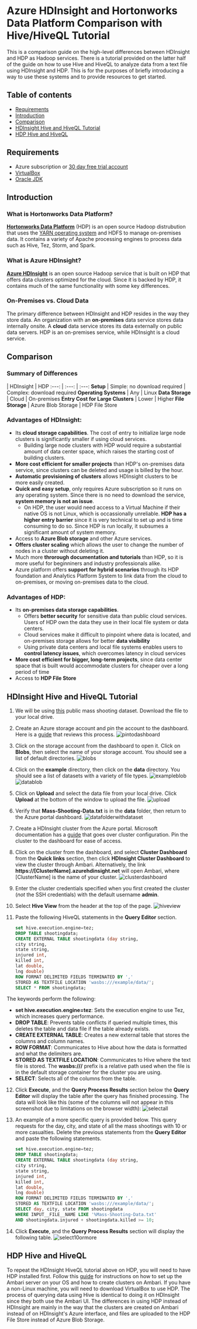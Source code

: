 # Azure HDInsight and Hortonworks Data Platform Comparison with Hive/HiveQL Tutorial

This is a comparison guide on the high-level differences between HDInsight and HDP as Hadoop services. There is a tutorial provided on the latter half of the guide on how to use Hive and HiveQL to analyze data from a text file using HDInsight and HDP. This is for the purposes of briefly introducing a way to use these systems and to provide resources to get started.

## Table of contents
* [Requirements](https://github.com/bkhong/HDInsight-vs-HDP#requirements)
* [Introduction](https://github.com/bkhong/HDInsight-vs-HDP#introduction)
* [Comparison](https://github.com/bkhong/HDInsight-vs-HDP#comparison)
* [HDInsight Hive and HiveQL Tutorial](https://github.com/bkhong/HDInsight-vs-HDP#hdinsight-hive-and-hiveql-tutorial)
* [HDP Hive and HiveQL](https://github.com/bkhong/HDInsight-vs-HDP#hdp-hive-and-hiveql)
   
## Requirements
  * Azure subscription or [30 day free trial account](https://azure.microsoft.com/en-us/free/)
  * [VirtualBox](https://www.virtualbox.org/wiki/Downloads)
  * [Oracle JDK](http://www.oracle.com/technetwork/java/javase/downloads/index-jsp-138363.html)

## Introduction
### What is Hortonworks Data Platform?
**[Hortonworks Data Platform](http://hortonworks.com/products/data-center/hdp/)** (HDP) is an open source Hadoop distrubution that uses the [YARN operating system](http://hortonworks.com/apache/yarn/) and HDFS to manage on-premises data. It contains a variety of Apache processing engines to process data such as Hive, Tez, Storm, and Spark. 


### What is Azure HDInsight?
**[Azure HDInsight](https://azure.microsoft.com/en-us/services/hdinsight/)** is an open source Hadoop service that is built on HDP that offers data clusters optimized for the cloud. Since it is backed by HDP, it contains much of the same functionality with some key differences. 

### On-Premises vs. Cloud Data
The primary difference between HDInsight and HDP resides in the way they store data. An organization with an **on-premises** data service stores data internally onsite. A **cloud** data service stores its data externally on public data servers. HDP is an on-premises service, while HDInsight is a cloud service.

## Comparison
### Summary of Differences
 | HDInsight | HDP
:---: | :---: | :---:
**Setup** | Simple: no download required | Complex: download required
**Operating Systems** | Any | Linux
**Data Storage** | Cloud | On-premises
**Entry Cost for Large Clusters** | Lower | Higher
**File Storage** | Azure Blob Storage | HDP File Store

### Advantages of HDInsight:
* Its **cloud storage capabilities**. The cost of entry to initialize large node clusters is significantly smaller if using cloud services. 
  * Building large node clusters with HDP would require a substantial amount of data center space, which raises the starting cost of building clusters. 
* **More cost efficient for smaller projects** than HDP's on-premises data service, since clusters can be deleted and usage is billed by the hour.
* **Automatic provisioning of clusters** allows HDInsight clusters to be more easily created.
* **Quick and easy setup**, only requires Azure subscription so it runs on any operating system. Since there is no need to download the service, **system memory is not an issue**. 
  * On HDP, the user would need access to a Virtual Machine if their native OS is not Linux, which is occassionally unreliable. **HDP has a higher entry barrier** since it is very technical to set up and is time consuming to do so. Since HDP is run locally, it subsumes a significant amount of system memory. 
* Access to **Azure Blob storage** and other Azure services.
* **Offers cluster scaling** which allows the user to change the number of nodes in a cluster without deleting it.
* Much more **throrough documentation and tutorials** than HDP, so it is more useful for beginniners and industry professionals alike.
* Azure platform offers **support for hybrid scenarios** through its HDP foundation and Analytics Platform System to link data from the cloud to on-premises, or moving on-premises data to the cloud. 

### Advantages of HDP:
* Its **on-premises data storage capabilities**. 
  * Offers **better security** for sensitive data than public cloud services. Users of HDP own the data they use in their local file system or data centers.
  * Cloud services make it difficult to pinpoint where data is located, and on-premises storage allows for better **data visibility**
  * Using private data centers and local file systems enables users to **control latency issues**, which overcomes latency in cloud services
* **More cost efficient for bigger, long-term projects**, since data center space that is built would accommodate clusters for cheaper over a long period of time
* Access to **HDP File Store**

## HDInsight Hive and HiveQL Tutorial
1. We will be using [this](https://github.com/bkhong/HDInsight-vs-HDP/blob/master/data/Mass-Shooting-Data.txt) public mass shooting dataset. Download the file to your local drive.
2. Create an Azure storage account and pin the account to the dashboard. Here is a [guide](https://github.com/Microsoft/azure-docs/blob/master/articles/storage/storage-create-storage-account.md) that reviews this process.
![pintodashboard](https://github.com/bkhong/HDInsight-vs-HDP/blob/master/media/pin_to_dashboard.png)
3. Click on the storage account from the dashboard to open it. Click on **Blobs**, then select the name of your storage account. You should see a list of default directories.
![blobs](https://github.com/bkhong/HDInsight-vs-HDP/blob/master/media/blobs.png)
4. Click on the **example** directory, then click on the **data** directory. You should see a list of datasets with a variety of file types.
![exampleblob](https://github.com/bkhong/HDInsight-vs-HDP/blob/master/media/example_folder.png)
![datablob](https://github.com/bkhong/HDInsight-vs-HDP/blob/master/media/data_folder.png)
5. Click on **Upload** and select the data file from your local drive. Click **Upload** at the bottom of the window to upload the file. 
![upload](https://github.com/bkhong/HDInsight-vs-HDP/blob/master/media/upload.png)
6. Verify that **Mass-Shooting-Data.txt** is in the **data** folder, then return to the Azure portal dashboard.
![datafolderwithdataset](https://github.com/bkhong/HDInsight-vs-HDP/blob/master/media/data_folder_with_dataset.png)
7. Create a HDInsight cluster from the Azure portal. Microsoft documentation has a [guide](https://docs.microsoft.com/en-us/azure/hdinsight/hdinsight-hadoop-linux-tutorial-get-started) that goes over cluster configuration. Pin the cluster to the dashboard for ease of access.
8. Click on the cluster from the dashboard, and select **Cluster Dashboard** from the **Quick links** section, then click **HDInsight Cluster Dashboard** to view the cluster through Ambari. Alternatively, the link **https://[ClusterName].azurehdinsight.net** will open Ambari, where [ClusterName] is the name of your cluster.
![clusterdashboard](https://github.com/bkhong/HDInsight-vs-HDP/blob/master/media/cluster_dashboard.png)
9. Enter the cluster credentials specified when you first created the cluster (*not* the SSH credentials) with the default username **admin**.
10. Select **Hive View** from the header at the top of the page.
![hiveview](https://github.com/bkhong/HDInsight-vs-HDP/blob/master/media/hive_view.png)
11. Paste the following HiveQL statements in the **Query Editor** section.

    ```sql
    set hive.execution.engine=tez;
    DROP TABLE shootingdata;
    CREATE EXTERNAL TABLE shootingdata (day string,
    city string,
    state string,
    injured int,
    killed int,
    lat double,
    lng double)
    ROW FORMAT DELIMITED FIELDS TERMINATED BY ','
    STORED AS TEXTFILE LOCATION 'wasbs:///example/data/';
    SELECT * FROM shootingdata;
    ```

 The keywords perform the following:
  * **set hive.execution.engine=tez**: Sets the execution engine to use Tez, which increases query performance.
  * **DROP TABLE**: Prevents table conflicts if queried multiple times, this deletes the table and data file if the table already exists.
  * **CREATE EXTERNAL TABLE**: Creates a new external table that stores the columns and column names.
  * **ROW FORMAT**: Communicates to Hive about how the data is formatted and what the delimiters are.
  * **STORED AS TEXTFILE LOCATION**: Communicates to Hive where the text file is stored. The **wasbs:///** prefix is a relative path used when the file is in the default storage container for the cluster you are using.
  * **SELECT**: Selects all of the columns from the table.
12. Click **Execute**, and the **Query Process Results** section below the **Query Editor** will display the table after the query has finished processing. The data will look like this (some of the columns will not appear in this screenshot due to limitations on the browser width):
![selectall](https://github.com/bkhong/HDInsight-vs-HDP/blob/master/media/select_all.png)
13. An example of a more specific query is provided below. This query requests for the day, city, and state of all the mass shootings with 10 or more casualties. Delete the previous statements from the **Query Editor** and paste the following statements. 

    ```sql
    set hive.execution.engine=tez;
    DROP TABLE shootingdata;
    CREATE EXTERNAL TABLE shootingdata (day string,
    city string,
    state string,
    injured int,
    killed int,
    lat double,
    lng double)
    ROW FORMAT DELIMITED FIELDS TERMINATED BY ','
    STORED AS TEXTFILE LOCATION 'wasbs:///example/data/';
    SELECT day, city, state FROM shootingdata 
    WHERE INPUT__FILE__NAME LIKE '%Mass-Shooting-Data.txt' 
    AND shootingdata.injured + shootingdata.killed >= 10;
    ```

14. Click **Execute**, and the **Query Process Results** section will display the following table.
![select10ormore](https://github.com/bkhong/HDInsight-vs-HDP/blob/master/media/select_10_or_more.png)

## HDP Hive and HiveQL
To repeat the HDInsight HiveQL tutorial above on HDP, you will need to have HDP installed first. Follow this [guide](http://docs.hortonworks.com/HDPDocuments/Ambari-2.4.2.0/bk_ambari-installation/content/ch_Getting_Ready.html) for instructions on how to set up the Ambari server on your OS and how to create clusters on Ambari. If you have a non-Linux machine, you will need to download VirtualBox to use HDP. The process of querying data using Hive is identical to doing it on HDInsight since they both use the Ambari UI. The differences in using HDP instead of HDInsight are mainly in the way that the clusters are created on Ambari instead of on HDInsight's Azure interface, and files are uploaded to the HDP File Store instead of Azure Blob Storage.
